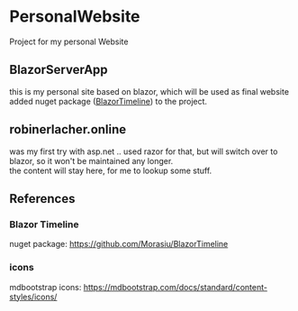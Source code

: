 # PersonalWebsite
Project for my personal Website

## BlazorServerApp
this is my personal site based on blazor, which will be used as final website<br>
added nuget package ([BlazorTimeline](https://github.com/Morasiu/BlazorTimeline)) to the project.

## robinerlacher.online
was my first try with asp.net .. used razor for that, but will switch over to blazor, so it won't be maintained any longer.<br>
the content will stay here, for me to lookup some stuff.

## References
### Blazor Timeline
nuget package: https://github.com/Morasiu/BlazorTimeline
### icons
mdbootstrap icons: https://mdbootstrap.com/docs/standard/content-styles/icons/